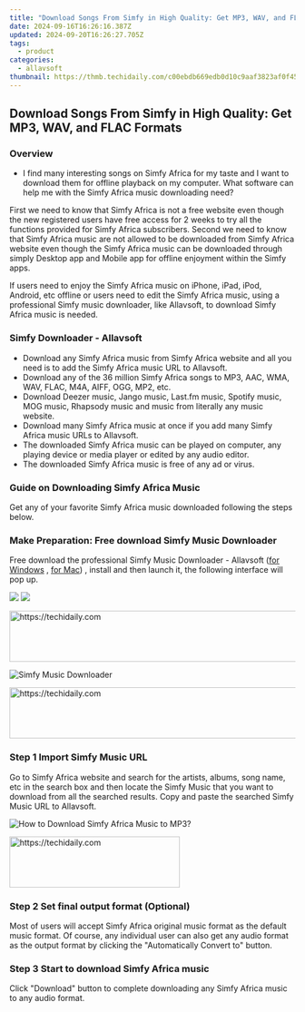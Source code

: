 ```yaml
---
title: "Download Songs From Simfy in High Quality: Get MP3, WAV, and FLAC Formats"
date: 2024-09-16T16:26:16.387Z
updated: 2024-09-20T16:26:27.705Z
tags:
  - product
categories:
  - allavsoft
thumbnail: https://thmb.techidaily.com/c00ebdb669edb0d10c9aaf3823af0f453bdf1555c8f28ccacb5f514402daa7b4.png
---
```


## Download Songs From Simfy in High Quality: Get MP3, WAV, and FLAC Formats

### Overview

* I find many interesting songs on Simfy Africa for my taste and I want to download them for offline playback on my computer. What software can help me with the Simfy Africa music downloading need?

First we need to know that Simfy Africa is not a free website even though the new registered users have free access for 2 weeks to try all the functions provided for Simfy Africa subscribers. Second we need to know that Simfy Africa music are not allowed to be downloaded from Simfy Africa website even though the Simfy Africa music can be downloaded through simply Desktop app and Mobile app for offline enjoyment within the Simfy apps.

If users need to enjoy the Simfy Africa music on iPhone, iPad, iPod, Android, etc offline or users need to edit the Simfy Africa music, using a professional Simfy music downloader, like Allavsoft, to download Simfy Africa music is needed.

### Simfy Downloader - Allavsoft

* Download any Simfy Africa music from Simfy Africa website and all you need is to add the Simfy Africa music URL to Allavsoft.
* Download any of the 36 million Simfy Africa songs to MP3, AAC, WMA, WAV, FLAC, M4A, AIFF, OGG, MP2, etc.
* Download Deezer music, Jango music, Last.fm music, Spotify music, MOG music, Rhapsody music and music from literally any music website.
* Download many Simfy Africa music at once if you add many Simfy Africa music URLs to Allavsoft.
* The downloaded Simfy Africa music can be played on computer, any playing device or media player or edited by any audio editor.
* The downloaded Simfy Africa music is free of any ad or virus.

### Guide on Downloading Simfy Africa Music

Get any of your favorite Simfy Africa music downloaded following the steps below.

### Make Preparation: Free download Simfy Music Downloader

Free download the professional Simfy Music Downloader - Allavsoft ([for Windows](https://tools.techidaily.com/allavsoft/products/) , [for Mac](https://tools.techidaily.com/allavsoft/products/)) , install and then launch it, the following interface will pop up.

[![](https://www.allavsoft.com/how-to/../images/how-to/free-download-win.jpg)](https://tools.techidaily.com/allavsoft/products/) [![](https://www.allavsoft.com/how-to/../images/how-to/free-download-mac.jpg)](https://tools.techidaily.com/allavsoft/products/)

<!-- affiliate ads begin -->
<a href="https://dhgate.sjv.io/c/5597632/1186864/12108" target="_top" id="1186864">
  <img src="//a.impactradius-go.com/display-ad/12108-1186864" border="0" alt="https://techidaily.com" width="728" height="90"/>
</a>
<img height="0" width="0" src="https://dhgate.sjv.io/i/5597632/1186864/12108" style="position:absolute;visibility:hidden;" border="0" />
<!-- affiliate ads end -->

![Simfy Music Downloader](https://www.allavsoft.com/how-to/../images/allavsoft/screen-shot-600.jpg)

<!-- affiliate ads begin -->
<a href="https://wigfever.sjv.io/c/5597632/2014854/22899" target="_top" id="2014854">
  <img src="//a.impactradius-go.com/display-ad/22899-2014854" border="0" alt="https://techidaily.com" width="728" height="90"/>
</a>
<img height="0" width="0" src="https://wigfever.sjv.io/i/5597632/2014854/22899" style="position:absolute;visibility:hidden;" border="0" />
<!-- affiliate ads end -->

### Step 1 Import Simfy Music URL

Go to Simfy Africa website and search for the artists, albums, song name, etc in the search box and then locate the Simfy Music that you want to download from all the searched results. Copy and paste the searched Simfy Music URL to Allavsoft.

![How to Download Simfy Africa Music to MP3?](https://www.allavsoft.com/how-to/../images/how-to/download-rtmp-video/download-rtmp-video.jpg)

<!-- affiliate ads begin -->
<a href="https://aligracehair.sjv.io/c/5597632/1959707/19272" target="_top" id="1959707">
  <img src="//a.impactradius-go.com/display-ad/19272-1959707" border="0" alt="https://techidaily.com" width="300" height="90"/>
</a>
<img height="0" width="0" src="https://aligracehair.sjv.io/i/5597632/1959707/19272" style="position:absolute;visibility:hidden;" border="0" />
<!-- affiliate ads end -->

### Step 2 Set final output format (Optional)

Most of users will accept Simfy Africa original music format as the default music format. Of course, any individual user can also get any audio format as the output format by clicking the "Automatically Convert to" button.

### Step 3 Start to download Simfy Africa music

Click "Download" button to complete downloading any Simfy Africa music to any audio format.

<ins class="adsbygoogle"
     style="display:block"
     data-ad-format="autorelaxed"
     data-ad-client="ca-pub-7571918770474297"
     data-ad-slot="1223367746"></ins>

<ins class="adsbygoogle"
     style="display:block"
     data-ad-client="ca-pub-7571918770474297"
     data-ad-slot="8358498916"
     data-ad-format="auto"
     data-full-width-responsive="true"></ins>



